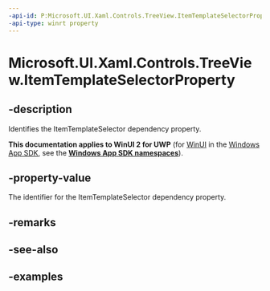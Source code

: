 ```yaml
---
-api-id: P:Microsoft.UI.Xaml.Controls.TreeView.ItemTemplateSelectorProperty
-api-type: winrt property
---
```

<!-- Property syntax.
public DependencyProperty ItemTemplateSelectorProperty { get; }
-->

# Microsoft.UI.Xaml.Controls.TreeView.ItemTemplateSelectorProperty


## -description

Identifies the ItemTemplateSelector dependency property.


**This documentation applies to WinUI 2 for UWP** (for [WinUI](/windows/apps/winui/winui3/) in the [Windows App SDK](/windows/apps/windows-app-sdk/), see the **[Windows App SDK namespaces](/windows/windows-app-sdk/api/winrt/)**).

## -property-value

The identifier for the ItemTemplateSelector dependency property.


## -remarks


## -see-also


## -examples



